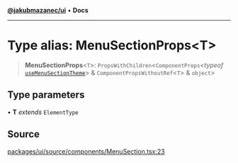 [**@jakubmazanec/ui**](../README.md) • **Docs**

---

# Type alias: MenuSectionProps\<T\>

> **MenuSectionProps**\<`T`\>: `PropsWithChildren`\<`ComponentProps`\<_typeof_
> [`useMenuSectionTheme`](../functions/useMenuSectionTheme.md)\> & `ComponentPropsWithoutRef`\<`T`\>
> & `object`\>

## Type parameters

• **T** _extends_ `ElementType`

## Source

[packages/ui/source/components/MenuSection.tsx:23](https://github.com/jakubmazanec/tools/blob/ff982fbbc1a4d22edeaae8b283ad7d8de4b15bd8/packages/ui/source/components/MenuSection.tsx#L23)
